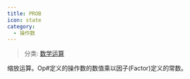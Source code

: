 ```yaml
---
title: PROB
icon: state
category:
  - 操作数
---
```


> 分类: [数学运算](/hb/operands/136/899/  "Zemax 操作数 数学运算")

缩放运算。Op#定义的操作数的数值乘以因子(Factor)定义的常数。